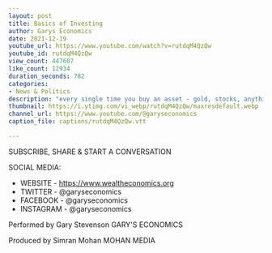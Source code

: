 ```yaml
---
layout: post
title: Basics of Investing
author: Garys Economics
date: 2021-12-19
youtube_url: https://www.youtube.com/watch?v=rutdqM4QzQw
youtube_id: rutdqM4QzQw
view_count: 447607
like_count: 12934
duration_seconds: 782
categories:
- News & Politics
description: "every single time you buy an asset - gold, stocks, anything - there's risk involved i think they're going to go up in general because cash is being devalued but that's no guarantee be prepared when you put the money in the value fluctuates day to day - it could go up it could go down i think you're more secure holding stocks in gold over the long term than cash but there's no guarantee when you buy things there's risk involved"
thumbnail: https://i.ytimg.com/vi_webp/rutdqM4QzQw/maxresdefault.webp
channel_url: https://www.youtube.com/@garyseconomics
caption_file: captions/rutdqM4QzQw.vtt

---
```


SUBSCRIBE, SHARE & START A CONVERSATION


SOCIAL MEDIA:
- WEBSITE - https://www.wealtheconomics.org
- TWITTER - @garyseconomics
- FACEBOOK - @garyseconomics
- INSTAGRAM - @garyseconomics


Performed by Gary Stevenson
GARY'S ECONOMICS


Produced by Simran Mohan
MOHAN MEDIA
